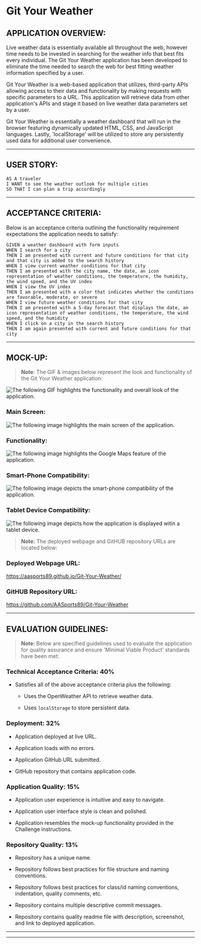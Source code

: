 # Git Your Weather

## APPLICATION OVERVIEW:

Live weather data is essentially available all throughout the web, however time needs to be invested in searching for the weather info that best fits every individual. The Git Your Weather application has been developed to eliminate the time needed to search the web for best fitting weather information specified by a user.

Git Your Weather is a web-based application that utilizes, third-party APIs allowing access to their data and functionality by making requests with specific parameters to a URL. This application will retrieve data from other application's APIs and stage it based on live weather data parameters set by a user. 

Git Your Weather is essentially a weather dashboard that will run in the browser featuring dynamically updated HTML, CSS, and JavaScript languages. Lastly, 'localStorage' will be utilized to store any persistently used data for additional user convenience.

- - -

## USER STORY:

```
AS A traveler
I WANT to see the weather outlook for multiple cities
SO THAT I can plan a trip accordingly
```

- - -

## ACCEPTANCE CRITERIA:

Below is an acceptance criteria outlining the functionality requirement expectations the application needs to satisfy:

```
GIVEN a weather dashboard with form inputs
WHEN I search for a city
THEN I am presented with current and future conditions for that city and that city is added to the search history
WHEN I view current weather conditions for that city
THEN I am presented with the city name, the date, an icon representation of weather conditions, the temperature, the humidity, the wind speed, and the UV index
WHEN I view the UV index
THEN I am presented with a color that indicates whether the conditions are favorable, moderate, or severe
WHEN I view future weather conditions for that city
THEN I am presented with a 5-day forecast that displays the date, an icon representation of weather conditions, the temperature, the wind speed, and the humidity
WHEN I click on a city in the search history
THEN I am again presented with current and future conditions for that city
```

- - -

## MOCK-UP:

> **Note**: The GIF & images below represent the look and functionality of the Git Your Weather application:


![The following GIF highlights the functionality and overall look of the application.](./assets/images/weather.gif)


### Main Screen:

![The following image highlights the main screen of the application.](./assets/images/mpg.jpg)


### Functionality:

![The following image highlights the Google Maps feature of the application.](./assets/images/mpg2.jpg)


### Smart-Phone Compatibility:

![The following image depicts the smart-phone compatibility of the application.](./assets/images/sph.jpg)


### Tablet Device Compatibility:

![The following image depicts how the application is displayed witin a tablet device.](./assets/images/td.jpg)


> **Note:** The deployed webpage and GitHUB repository URLs are located below:

### Deployed Webpage URL:
https://aasports89.github.io/Git-Your-Weather/

### GitHUB Repository URL:
https://github.com/AASports89/Git-Your-Weather

- - -

## EVALUATION GUIDELINES:

> **Note**: Below are specified guidelines used to evaluate the application for quality assurance and ensure 'Minimal Viable Product' standards have been met:

### Technical Acceptance Criteria: 40%

* Satisfies all of the above acceptance criteria plus the following:

    * Uses the OpenWeather API to retrieve weather data.

    * Uses `localStorage` to store persistent data.

### Deployment: 32%

* Application deployed at live URL.

* Application loads with no errors.

* Application GitHub URL submitted.

* GitHub repository that contains application code.

### Application Quality: 15%

* Application user experience is intuitive and easy to navigate.

* Application user interface style is clean and polished.

* Application resembles the mock-up functionality provided in the Challenge instructions.

### Repository Quality: 13%

* Repository has a unique name.

* Repository follows best practices for file structure and naming conventions.

* Repository follows best practices for class/id naming conventions, indentation, quality comments, etc.

* Repository contains multiple descriptive commit messages.

* Repository contains quality readme file with description, screenshot, and link to deployed application.


- - -
- - -